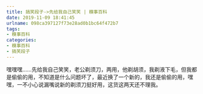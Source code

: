 ```yaml
---
title: 搞笑段子->先给我自己笑笑 | 糗事百科
date: 2019-11-09 18:41:45
urlname: 098ca397127f73e28ad0b1bc64f472b7
tags: 
- 糗事百科
categories:
- 糗事百科
- 搞笑段子
---
```

嘿嘿嘿……先给我自己笑笑，老公剃须刀，两用，他剃胡须，我剃液下毛，但我都是偷偷的用，不知道是什么问题坏了，最近换了一个新的，我还是偷偷的用，嘿嘿，一不小心说漏嘴说新的剃须刀挺好用，这货这两天还不理我。


